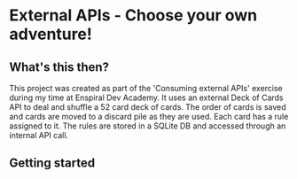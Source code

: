 # External APIs - Choose your own adventure!

## What's this then?
This project was created as part of the 'Consuming external APIs' exercise during my time at Enspiral Dev Academy. It uses an external Deck of Cards API to deal and shuffle a 52 card deck of cards. The order of cards is saved and cards are moved to a discard pile as they are used. Each card has a rule assigned to it. The rules are stored in a SQLite DB and accessed through an internal API call.

## Getting started


